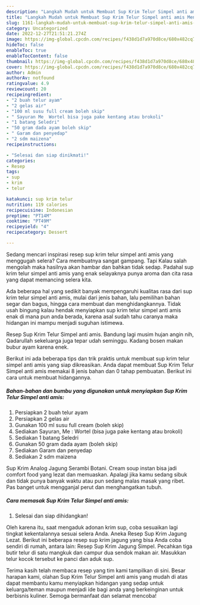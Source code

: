 ```yaml
---
description: "Langkah Mudah untuk Membuat Sup Krim Telur Simpel anti amis Menu Buka Puas"
title: "Langkah Mudah untuk Membuat Sup Krim Telur Simpel anti amis Menu Buka Puas"
slug: 1161-langkah-mudah-untuk-membuat-sup-krim-telur-simpel-anti-amis-menu-buka-puas
category: Uncategorized
date: 2022-12-27T21:51:21.274Z
image: https://img-global.cpcdn.com/recipes/f438d1d7a970d8ce/680x482cq70/sup-krim-telur-simpel-anti-amis-foto-resep-utama.jpg
hideToc: false
enableToc: true
enableTocContent: false
thumbnail: https://img-global.cpcdn.com/recipes/f438d1d7a970d8ce/680x482cq70/sup-krim-telur-simpel-anti-amis-foto-resep-utama.jpg
cover: https://img-global.cpcdn.com/recipes/f438d1d7a970d8ce/680x482cq70/sup-krim-telur-simpel-anti-amis-foto-resep-utama.jpg
author: Admin
authorAv: notfound
ratingvalue: 4.9
reviewcount: 20
recipeingredient:
- "2 buah telur ayam"
- "2 gelas air"
- "100 ml susu full cream boleh skip"
- " Sayuran Me  Wortel bisa juga pake kentang atau brokoli"
- "1 batang Seledri"
- "50 gram dada ayam boleh skip"
- " Garam dan penyedap"
- "2 sdm maizena"
recipeinstructions:

- "Selesai dan siap dinikmati!"
categories:
- Resep
tags:
- sup
- krim
- telur

katakunci: sup krim telur 
nutrition: 119 calories
recipecuisine: Indonesian
preptime: "PT14M"
cooktime: "PT49M"
recipeyield: "4"
recipecategory: Dessert

---
```



Sedang mencari inspirasi resep sup krim telur simpel anti amis yang menggugah selera? Cara membuatnya sangat gampang. Tapi Kalau salah mengolah maka hasilnya akan hambar dan bahkan tidak sedap. Padahal sup krim telur simpel anti amis yang enak selayaknya punya aroma dan cita rasa yang dapat memancing selera kita.


Ada beberapa hal yang sedikit banyak mempengaruhi kualitas rasa dari sup krim telur simpel anti amis, mulai dari jenis bahan, lalu pemilihan bahan segar dan bagus, hingga cara membuat dan menghidangkannya. Tidak usah bingung kalau hendak menyiapkan sup krim telur simpel anti amis enak di mana pun anda berada, karena asal sudah tahu caranya maka hidangan ini mampu menjadi suguhan istimewa.

Resep Sup Krim Telur Simpel anti amis. Bandung lagi musim hujan angin nih, Qadarullah sekeluarga juga tepar udah seminggu. Kadang bosen makan bubur ayam karena enek.


Berikut ini ada beberapa tips dan trik praktis untuk membuat sup krim telur simpel anti amis yang siap dikreasikan. Anda dapat membuat Sup Krim Telur Simpel anti amis memakai 8 jenis bahan dan 0 tahap pembuatan. Berikut ini cara untuk membuat hidangannya.

<!--inarticleads1-->

##### Bahan-bahan dan bumbu yang digunakan untuk menyiapkan Sup Krim Telur Simpel anti amis:

1. Persiapkan 2 buah telur ayam
1. Persiapkan 2 gelas air
1. Gunakan 100 ml susu full cream (boleh skip)
1. Sediakan  Sayuran, Me : Wortel (bisa juga pake kentang atau brokoli)
1. Sediakan 1 batang Seledri
1. Gunakan 50 gram dada ayam (boleh skip)
1. Sediakan  Garam dan penyedap
1. Sediakan 2 sdm maizena


Sup Krim Analog Jagung Serambi Botani. Cream soup instan bisa jadi comfort food yang lezat dan memuaskan. Apalagi jika kamu sedang sibuk dan tidak punya banyak waktu atau pun sedang malas masak yang ribet. Pas banget untuk mengganjal perut dan menghangatkan tubuh. 

<!--inarticleads2-->

##### Cara memasak Sup Krim Telur Simpel anti amis:


1. Selesai dan siap dihidangkan!

Oleh karena itu, saat mengaduk adonan krim sup, coba sesuaikan lagi tingkat kekentalannya sesuai selera Anda. Aneka Resep Sup Krim Jagung Lezat. Berikut ini beberapa resep sup krim jagung yang bisa Anda coba sendiri di rumah, antara lain: Resep Sup Krim Jagung Simpel. Pecahkan tiga butir telur di satu mangkuk dan campur dua sendok makan air. Masukkan telur kocok tersebut ke panci dan aduk sup. 

Terima kasih telah membaca resep yang tim kami tampilkan di sini. Besar harapan kami, olahan Sup Krim Telur Simpel anti amis yang mudah di atas dapat membantu kamu menyiapkan hidangan yang sedap untuk keluarga/teman maupun menjadi ide bagi anda yang berkeinginan untuk berbisnis kuliner. Semoga bermanfaat dan selamat mencoba!
